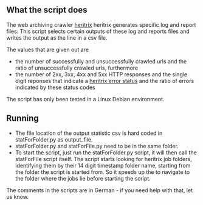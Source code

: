## What the script does

The web archiving crawler [heritrix](https://github.com/internetarchive/heritrix3) heritrix generates specific log and report files.
This script selects certain outputs of these log and reports files and writes the output as the line in a csv file.

The values that are given out are 
- the number of successfully and unsuccessfully crawled urls and the ratio of unsuccessfully crawled urls, furthermore
- the number of 2xx, 3xx, 4xx and 5xx HTTP responses and the single digit reponses that indicate a [heritrix error status](https://heritrix.readthedocs.io/en/latest/glossary.html#status-codes) and the ratio of errors indicated by these status codes

The script has only been tested in a Linux Debian environment.

## Running

- The file location of the output statistic csv is hard coded in statForFolder.py as output_file.
- statForFolder.py and statForFile.py need to be in the same folder.
- To start the script, just run the statForFolder.py script, it will then call the statForFile script itself.
  The script starts looking for heritrix job folders, identifying them by their 14 digit timestamp folder name, starting from the folder the script is started from.
  So it speeds up the to navigate to the folder where the jobs lie before starting the script.


The comments in the scripts are in German - if you need help with that, let us know.
